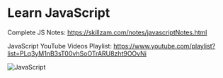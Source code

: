 # Learn JavaScript

Complete JS Notes: https://skillzam.com/notes/javascriptNotes.html

JavaScript YouTube Videos Playlist: https://www.youtube.com/playlist?list=PLq3yM1nB3sT00vhSoOTrARU8zht9OOvNi


![JavaScript](https://github.com/skillzam/learn-javascript/assets/113600333/ab3dccb6-1738-4dec-a3ed-bc72463e906e)
